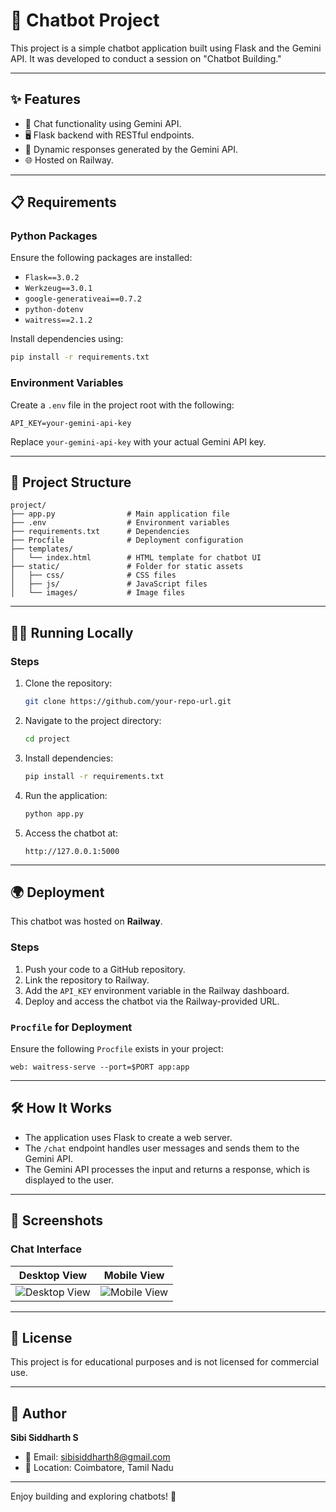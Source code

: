 # 🚀 Chatbot Project

This project is a simple chatbot application built using Flask and the Gemini API. It was developed to conduct a session on "Chatbot Building."

---

## ✨ Features
- 🤖 Chat functionality using Gemini API.
- 🖥️ Flask backend with RESTful endpoints.
- 🔄 Dynamic responses generated by the Gemini API.
- 🌐 Hosted on Railway.

---

## 📋 Requirements

### Python Packages
Ensure the following packages are installed:
- `Flask==3.0.2`
- `Werkzeug==3.0.1`
- `google-generativeai==0.7.2`
- `python-dotenv`
- `waitress==2.1.2`

Install dependencies using:
```bash
pip install -r requirements.txt
```

### Environment Variables
Create a `.env` file in the project root with the following:
```
API_KEY=your-gemini-api-key
```
Replace `your-gemini-api-key` with your actual Gemini API key.

---

## 📂 Project Structure
```
project/
├── app.py                # Main application file
├── .env                  # Environment variables
├── requirements.txt      # Dependencies
├── Procfile              # Deployment configuration
├── templates/
│   └── index.html        # HTML template for chatbot UI
├── static/               # Folder for static assets
│   ├── css/              # CSS files
│   ├── js/               # JavaScript files
│   └── images/           # Image files
```

---

## 🏃‍♂️ Running Locally

### Steps
1. Clone the repository:
   ```bash
   git clone https://github.com/your-repo-url.git
   ```

2. Navigate to the project directory:
   ```bash
   cd project
   ```

3. Install dependencies:
   ```bash
   pip install -r requirements.txt
   ```

4. Run the application:
   ```bash
   python app.py
   ```

5. Access the chatbot at:
   ```
   http://127.0.0.1:5000
   ```

---

## 🌍 Deployment

This chatbot was hosted on **Railway**.

### Steps
1. Push your code to a GitHub repository.
2. Link the repository to Railway.
3. Add the `API_KEY` environment variable in the Railway dashboard.
4. Deploy and access the chatbot via the Railway-provided URL.

### `Procfile` for Deployment
Ensure the following `Procfile` exists in your project:
```
web: waitress-serve --port=$PORT app:app
```

---

## 🛠️ How It Works
- The application uses Flask to create a web server.
- The `/chat` endpoint handles user messages and sends them to the Gemini API.
- The Gemini API processes the input and returns a response, which is displayed to the user.

---

## 🎨 Screenshots
### Chat Interface
| Desktop View                              | Mobile View                              |
|------------------------------------------|------------------------------------------|
| ![Desktop View](./readme-images/desktopVersion.png) | ![Mobile View](./readme-images//mobileVersion.jpg) |

---

## 📜 License
This project is for educational purposes and is not licensed for commercial use.

---

## 👤 Author
**Sibi Siddharth S**

- 📧 Email: [sibisiddharth8@gmail.com](mailto:sibisiddharth8@gmail.com)
- 📍 Location: Coimbatore, Tamil Nadu

---

Enjoy building and exploring chatbots! 🚀
